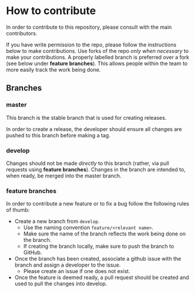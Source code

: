 # How to contribute

In order to contribute to this repository, please consult with the main contributors. 

If you have write permission to the repo, please follow the instructions below to make contributions. Use forks of the repo _only when necessary_ to make your contributions. A properly labelled branch is preferred over a fork (see below under __feature branches__). This allows people within the team to more easily track the work being done.

## Branches

### master

This branch is the stable branch that is used for creating releases. 

In order to create a release, the developer should ensure all changes are pushed to this branch before making a tag.

### develop

Changes should not be made _directly_ to this branch (rather, via pull requests using __feature branches__). Changes in the branch are intended to, when ready, be merged into the master branch.

### feature branches

In order to contribute a new feature or to fix a bug follow the following rules of thumb:

- Create a new branch from `develop`.
     * Use the naming convention `feature/<relevant name>`.
     * Make sure the name of the branch reflects the work being done on the branch.
     * If creating the branch locally, make sure to push the branch to GitHub.
- Once the branch has been created, associate a github issue with the branch and assign a developer to the issue.
     * Please create an issue if one does not exist.
- Once the feature is deemed ready, a pull request should be created and used to pull the changes into develop. 
